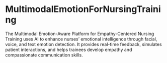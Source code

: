 # MultimodalEmotionForNursingTraining
The Multimodal Emotion-Aware Platform for Empathy-Centered Nursing Training uses AI to enhance nurses’ emotional intelligence through facial, voice, and text emotion detection. It provides real-time feedback, simulates patient interactions, and helps trainees develop empathy and compassionate communication skills.
